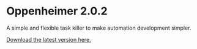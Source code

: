 # Oppenheimer 2.0.2
A simple and flexible task killer to make automation development simpler. 

<a href="https://github.com/adamdthomas/Oppenheimer/raw/master/Oppenheimer.zip">Download the latest version here.</a>

